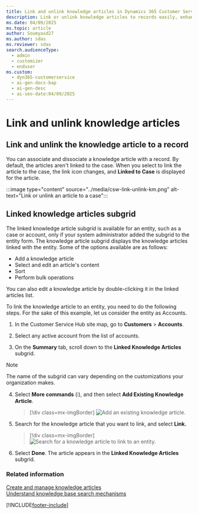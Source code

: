 ```yaml
---
title: Link and unlink knowledge articles in Dynamics 365 Customer Service
description: Link or unlink knowledge articles to records easily, enhancing case management, and accessibility in your system.
ms.date: 04/09/2025
ms.topic: article
author: Soumyasd27
ms.author: sdas
ms.reviewer: sdas
search.audienceType:
  - admin
  - customizer
  - enduser
ms.custom:
  - dyn365-customerservice
  - ai-gen-docs-bap
  - ai-gen-desc
  - ai-seo-date:04/09/2025
---
```


# Link and unlink knowledge articles

## Link and unlink the knowledge article to a record

You can associate and dissociate a knowledge article with a record. By default, the articles aren't linked to the case. When you select to link the article to the case, the link icon changes, and **Linked to Case** is displayed for the article.

:::image type="content" source="../media/csw-link-unlink-km.png" alt-text="Link or unlink an article to a case":::



## Linked knowledge articles subgrid

The linked knowledge article subgrid is available for an entity, such as a case or account, only if your system administrator added the subgrid to the entity form. The knowledge article subgrid displays the knowledge articles linked with the entity. Some of the options available are as follows:

- Add a knowledge article
- Select and edit an article's content
- Sort
- Perform bulk operations
 
You can also edit a knowledge article by double-clicking it in the linked articles list.

To link the knowledge article to an entity, you need to do the following steps. For the sake of this example, let us consider the entity as Accounts.

1. In the Customer Service Hub site map, go to **Customers** > **Accounts**.

2. Select any active account from the list of accounts.

3. On the **Summary** tab, scroll down to the **Linked Knowledge Articles** subgrid.

  > [!NOTE]
  > The name of the subgrid can vary depending on the customizations your organization makes.

4. Select **More commands** (⁝), and then select **Add Existing Knowledge Article**.

   > [!div class=mx-imgBorder]
   > ![Add an existing knowledge article.](../media/add-existing-knowledge-article.png "Add an existing knowledge article")

5. Search for the knowledge article that you want to link, and select **Link.**

   > [!div class=mx-imgBorder]
   > ![Search for a knowledge article to link to an entity.](../media/search-related-article.png "Search for a related knowledge article to link to an entity")

6. Select **Done**. The article appears in the **Linked Knowledge Articles** subgrid.

### Related information

[Create and manage knowledge articles](customer-service-hub-user-guide-knowledge-article.md)  
[Understand knowledge base search mechanisms](knowledge-base-search-methods.md)  


[!INCLUDE[footer-include](../../includes/footer-banner.md)]
